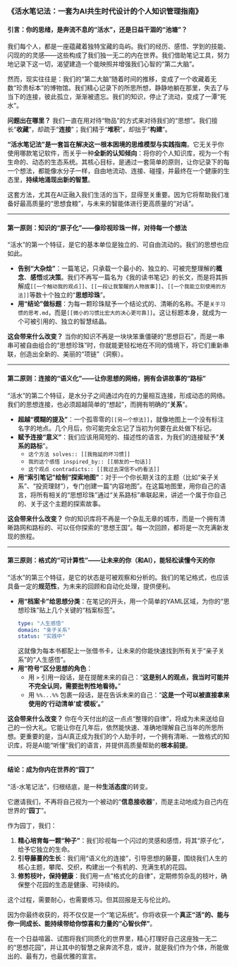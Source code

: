 ### **《活水笔记法：一套为AI共生时代设计的个人知识管理指南》**

#### **引言：你的思绪，是奔流不息的“活水”，还是日益干涸的“池塘”？**

我们每个人，都是一座蕴藏着独特宝藏的岛屿。我们的经历、感悟、学到的技能、 闪现的的灵感——这些构成了我们独一无二的内在世界。我们借助笔记工具，努力地记录下这一切，渴望建造一个能映照并增强我们心智的“第二大脑”。

然而，现实往往是：我们的“第二大脑”随着时间的推移，变成了一个收藏着无数“珍贵标本”的博物馆。我们精心记录下的所思所想，静静地躺在那里，失去了与当下的连接，彼此孤立，渐渐被遗忘。我们的知识，停止了流动，变成了一潭“死水”。

**问题出在哪里？** 我们一直在用对待“物品”的方式来对待我们的“思想”。我们擅长“**收藏**”，却疏于“**连接**”；我们精于“**堆积**”，却拙于“**构建**”。

**“活水笔记法”**是一套旨在解决这一根本困境的**思维模型与实践指南**。它无关乎你使用哪款笔记软件，而关乎一种**全新的认知倾向**：将你的个人知识库，视为一个有生命的、动态的生态系统。其核心目标，是通过一套简单的原则，让你记录下的每一个想法，都能像水分子一样，自由地流动、连接、碰撞，并最终在一个健康的生态里，**持续地涌现出新的智慧**。

这套方法，尤其在AI正融入我们生活的当下，显得至关重要。因为它将帮助我们准备好最高质量的“思想食粮”，与未来的智能体进行更高质量的“对话”。

---

#### **第一原则：知识的“原子化”——像珍视珍珠一样，对待每一个想法**

“活水”的第一个特征，是它的基本单位是独立的、可自由流动的。我们的思想也应如此。

*   **告别“大杂烩”**：一篇笔记，只承载一个最小的、独立的、可被完整理解的**概念**、**感悟**或**决策**。我们不再写一篇名为《我的读书笔记》的长文，而是将其拆解成`[[一个触动我的观点]]`、`[[一段让我警醒的人物故事]]`、`[[一个我能立刻使用的方法]]`等数十个独立的“**思想珍珠**”。
*   **用“结论”做标题**：为每一颗珍珠赋予一个结论式的、清晰的名称。不是`关于习惯的思考.md`，而是`[[微小的习惯比宏大的决心更可靠]]`。这让标题本身，就成为一个可被引用的、独立的智慧结晶。

**这会带来什么改变？** 当你的知识不再是一块块笨重僵硬的“思想巨石”，而是一串串可被自由组合的“思想珍珠”时，你就能更轻松地在不同的情境下，将它们重新串联，创造出全新的、美丽的“项链”（洞察）。

---

#### **第二原则：连接的“语义化”——让你思想的网络，拥有会讲故事的“路标”**

“活水”的第二个特征，是水分子之间通过内在的力量相互连接，形成动态的网络。我们的思想连接，也必须超越简单的“想起”，而拥有明确的“**关系**”。

*   **超越“模糊的提及”**：一个孤零零的`[[另一个想法]]`，就像地图上一个没有标注名字的地点。几个月后，你可能完全忘记了当初为何要在此处做下标记。
*   **赋予连接“意义”**：我们应该用简短的、描述性的语言，为我们的连接赋予“**关系的路标**”。
    *   `这个方法 solves:: [[我拖延的坏习惯]]`
    *   `我的这个感悟 inspired_by:: [[朋友的一句话]]`
    *   `这个观点 contradicts:: [[我过去深信不v的看法]]`
*   **用“索引笔记”绘制“探索地图”**：对于一个你长期关注的主题（比如“亲子关系”、“投资理财”），专门创建一篇“内容地图”。在这篇地图里，用你自己的语言，将所有相关的“思想珍珠”通过“关系路标”串联起来，讲述一个属于你自己的、关于这个主题的探索故事。

**这会带来什么改变？** 你的知识库将不再是一个杂乱无章的城市，而是一个拥有清晰路网和路标的、可以任你探索的“思想王国”。每一次回顾，都将是一次充满新发现的旅程。

---

#### **第三原则：格式的“可计算性”——让未来的你（和AI），能轻松读懂今天的你**

“活水”的第三个特征，是它的状态是可被观察和分析的。我们的笔记格式，也应该具备一定的**规范性**，为未来的回顾和自动化处理，提供便利。

*   **用“档案卡”给思想分类**：在笔记的开头，用一个简单的YAML区域，为你的“思想珍珠”贴上几个关键的“档案标签”。
    ```yaml
    type: "人生感悟"
    domain: "亲子关系"
    status: "实践中"
    ```
    这就像为每本书都配上一张借书卡，让未来的你能快速找到所有关于“亲子关系”的“人生感悟”。
*   **用“符号”区分思想的角色**：
    *   用 `>` 引用一段话，是在提醒未来的自己：“**这是别人的观点，我当时可能并不完全认同，需要批判性地看待。**”
    *   用 `%%...%%` 包裹一段话，是在告诉未来的自己：“**这是一个可以被直接拿来使用的‘行动清单’或‘模板’。**”

**这会带来什么改变？** 你在今天付出的这一点点“整理的自律”，将成为未来送给自己的一份大礼。它能让你在几年后，依然能快速、准确地理解自己当年的所思所想。更重要的是，当AI真正成为我们的个人助手时，一个拥有清晰、一致格式的知识库，将是AI能“听懂”我们的语言，并提供高质量帮助的**根本前提**。

---

#### **结论：成为你内在世界的“园丁”**

“活-水笔记法”，归根结底，是一种**生活态度**的转变。

它邀请我们，不再将自己视为一个被动的“**信息接收器**”，而是主动地成为自己内在世界的“**园丁**”。

作为园丁，我们：
1.  **精心培育每一颗“种子”**：我们珍视每一个闪过的灵感和感悟，将其“原子化”，给予它独立的生命。
2.  **引导藤蔓的生长**：我们用“语义化的连接”，引导思想的藤蔓，围绕我们人生的核心主题，攀爬、交织，构建出一个有机的、充满生机的花园。
3.  **修剪枝叶，保持健康**：我们用一点“格式化的自律”，定期修剪杂乱的枝叶，确保整个花园的生态是健康、可持续的。

这个过程，需要耐心，也需要练习。但其回报是无与伦比的。

因为你最终收获的，将不仅仅是一个“笔记系统”。你将收获一个**真正“活”的、能与你一同成长、能持续带给你惊喜和力量的“心智伙伴”**。

在一个日益喧嚣、试图将我们同质化的世界里，精心打理好自己这座独一无二的“思想花园”，并让其中的智慧之泉奔流不息，或许，就是我们作为个体，所能做出的、最有力，也最优雅的宣言。
